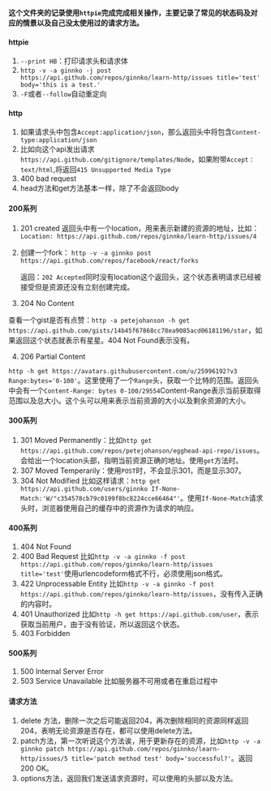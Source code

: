 **这个文件夹的记录使用`httpie`完成完成相关操作，主要记录了常见的状态码及对应的情景以及自己没太使用过的请求方法。**

#### httpie

1. `--print HB`：打印请求头和请求体
2. `http -v -a ginnko -j post https://api.github.com/repos/ginnko/learn-http/issues title='test' body='this is a test.'`
3. `-F`或者`--follow`自动重定向

#### http

1. 如果请求头中包含`Accept:application/json`，那么返回头中将包含`Content-type:application/json`
2. 比如向这个api发出请求`https://api.github.com/gitignore/templates/Node`，如果附带`Accept：text/html`,将返回`415 Unsupported Media Type`
3. 400 bad request
4. head方法和get方法基本一样，除了不会返回body

#### 200系列

1. 201 created 返回头中有一个location，用来表示新建的资源的地址，比如：`Location: https://api.github.com/repos/ginnko/learn-http/issues/4`
2. 创建一个fork： `http -v -a ginnko post https://api.github.com/repos/facebook/react/forks`

    返回：`202 Accepted`同时没有location这个返回头，这个状态表明请求已经被接受但是资源还没有立刻创建完成。

3. 204 No Content

  查看一个gist是否有点赞：`http -a petejohanson -h get https://api.github.com/gists/14b45f67868cc78ea9085acd06181196/star`，如果返回这个状态就表示有星星。404 Not Found表示没有。

4. 206 Partial Content

  `http -h get https://avatars.githubusercontent.com/u/25996192?v3 Range:bytes='0-100'`。这里使用了一个`Range`头，获取一个比特的范围。返回头中会有一个`Content-Range: bytes 0-100/29554`Content-Range表示当前获取得范围以及总大小。这个头可以用来表示当前资源的大小以及剩余资源的大小。

#### 300系列

1. 301 Moved Permanently：比如`http get https://api.github.com/repos/petejohanson/egghead-api-repo/issues`。会给出一个location头部，指明当前资源正确的地址。使用`get`方法时。
2. 307 Moved Temperarily：使用`POST`时，不会显示301，而是显示307。
3. 304 Not Modified  比如这样请求：`http get https://api.github.com/users/ginnko If-None-Match:'W/"c354578cb79c0199f8bc8224cce66464"'`。使用`If-None-Match`请求头时，浏览器使用自己的缓存中的资源作为请求的响应。

#### 400系列

1. 404 Not Found
2. 400 Bad Request 比如`http -v -a ginnko -f post https://api.github.com/repos/ginnko/learn-http/issues title='test'`使用urlencodeform格式不行，必须使用json格式。
3. 422 Unprocessable Entity  比如`http -v -a ginnko -f post https://api.github.com/repos/ginnko/learn-http/issues`，没有传入正确的内容时。
4. 401 Unauthorized 比如`http -h get https://api.github.com/user`，表示获取当前用户，由于没有验证，所以返回这个状态。
5. 403 Forbidden


#### 500系列

1. 500 Internal Server Error
2. 503 Service Unavailable 比如服务器不可用或者在重启过程中

#### 请求方法

1. delete 方法，删除一次之后可能返回204，再次删除相同的资源同样返回204，表明无论资源是否存在，都可以使用delete方法。
2. patch方法，第一次听说这个方法诶，用于更新存在的资源，比如`http -v -a ginnko patch https://api.github.com/repos/ginnko/learn-http/issues/5 title='patch method test' body='successful?'`。返回 200 OK。
3. options方法，返回我们发送请求资源时，可以使用的头部以及方法。